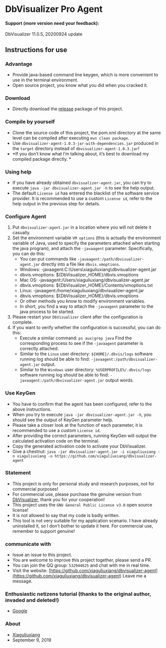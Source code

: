 # DbVisualizer Pro Agent

#### Support (more version need your feedback):
DbVisualizer 11.0.5, 20200924 update

## Instructions for use

### Advantage
* Provide java-based command line keygen, which is more convenient to use in the terminal environment.
* Open source project, you know what you did when you cracked it.

### Download
* Directly download the [release](https://github.com/xiaguliuxiang/dbvisualizer-agent/releases) package of this project.

### Compile by yourself
* Clone the source code of this project, the pom.xml directory at the same level can be compiled after executing `mvn clean package`.
* Use `dbvisualizer-agent-1.0.3-jar-with-dependencies.jar` produced in the `target` directory instead of `dbvisualizer-agent-1.0.3.jar`!
* *If you don’t know what I’m talking about, it’s best to download my compiled package directly. *

### Using help
* If you have already obtained `dbvisualizer-agent.jar`, you can try to execute `java -jar dbvisualizer-agent.jar -h` to see the help output.
* The default `License id` has entered the blacklist of the software service provider. It is recommended to use a custom `License id`, refer to the help output in the previous step for details.

### Configure Agent
1. Put `dbvisualizer-agent.jar` in a location where you will not delete it casually.
2. Set the environment variable `VM options` (this is actually the environment variable of Java, used to specify the parameters attached when starting the java program), and attach the `-javaagent` parameter. Specifically, you can do this:
   * You can put commands like `-javaagent:/path/dbvisualizer-agent.jar` directly into a file like `dbvis.vmoptions`.
   * Windows: -javaagent:C:\Users\xiaguliuxiang\dbvisualizer-agent.jar
   * dbvis.vmoptions: ${DbVisualizer_HOME}/dbvis.vmoptions
   * Mac OS: -javaagent:/Users/xiaguliuxiang/dbvisualizer-agent.jar
   * dbvis.vmoptions: ${DbVisualizer_HOME}/Contents/vmoptions.txt
   * Linux: -javaagent:/home/xiaguliuxiang/dbvisualizer-agent.jar
   * dbvis.vmoptions: ${DbVisualizer_HOME}/dbvis.vmoptions
   * Or other methods you know to modify environment variables.
   * In short, you find a way to attach the `-javaagent` parameter to the java process to be started.
3. Please restart your `DbVisualizer` client after the configuration is complete.
4. If you want to verify whether the configuration is successful, you can do this:
   * Execute a similar command: `ps aux|grep java` Find the corresponding process to see if the `-javaagent` parameter is correctly attached.
   * Similar to the `Linux` user directory: `${HOME}/.dbvis/logs` software running log should be able to find: `-javaagent:/path/dbvisualizer-agent.jar` output.
   * Similar to the `Windows` user directory: `%USERPROFILE%/.dbvis/logs` software running log should be able to find: `-javaagent:/path/dbvisualizer-agent.jar` output words.

### Use KeyGen
* You have to confirm that the agent has been configured, refer to the above instructions.
* When you try to execute `java -jar dbvisualizer-agent.jar -h`, you should see the output of KeyGen parameter help.
* Please take a closer look at the function of each parameter, it is recommended to use a custom `License id`.
* After providing the correct parameters, running KeyGen will output the calculated activation code on the terminal.
* Copy the generated activation code to activate your DbVisualizer.
* Give a chestnut: `java -jar dbvisualizer-agent.jar -i xiaguliuxiang -n xiaguliuxiang -o https://github.com/xiaguliuxiang/dbvisualizer-agent`

### Statement
* This project is only for personal study and research purposes, not for commercial purposes!
* For commercial use, please purchase the genuine version from [DbVisualizer](https://www.dbvis.com), thank you for your cooperation!
* This project uses the `GNU General Public License v3.0` open source license!
* It is not allowed to say that my code is badly written.
* This tool is not very suitable for my application scenario. I have already uninstalled it, so I don’t bother to update it here. For commercial use, remember to support genuine!

### communicate with
* Issue an issue to this project.
* You are welcome to improve this project together, please send a PR.
* You can join the QQ group: `532944625` and chat with me in real time.
* Visit the website: [https://github.com/xiaguliuxiang/dbvisualizer-agent](https://github.com/xiaguliuxiang/dbvisualizer-agent) Leave me a message.

### Enthusiastic netizens tutorial (thanks to the original author, invaded and deleted!)
* [Google](https://www.google.com)

### About
* [Xiaguliuxiang](https://github.com/xiaguliuxiang)
* September 9, 2019
